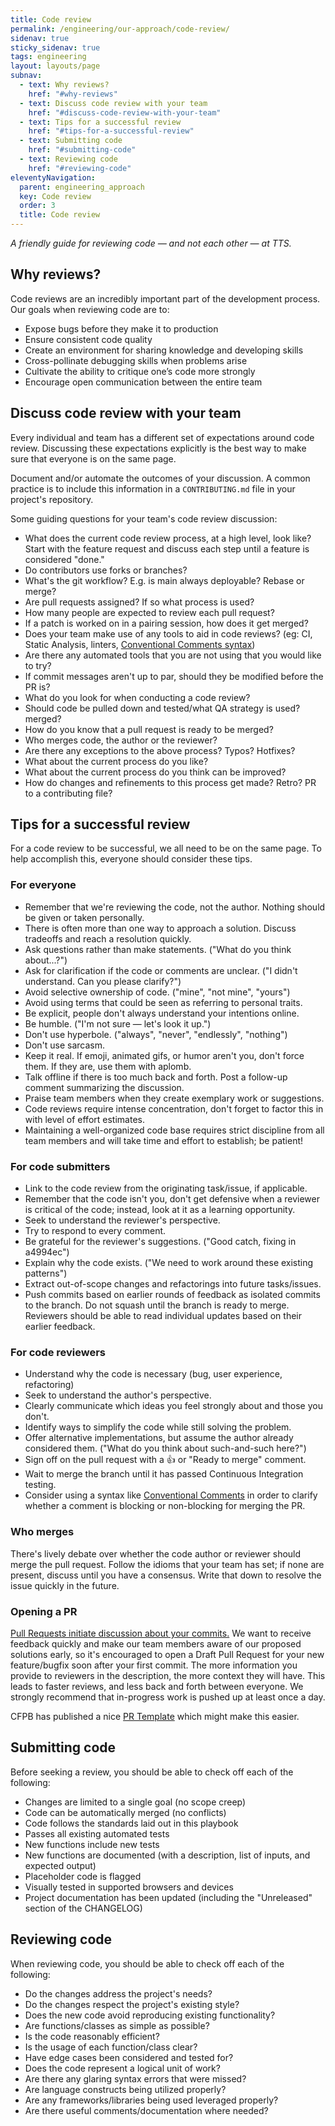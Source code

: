 ```yaml
---
title: Code review
permalink: /engineering/our-approach/code-review/
sidenav: true
sticky_sidenav: true
tags: engineering
layout: layouts/page
subnav:
  - text: Why reviews?
    href: "#why-reviews"
  - text: Discuss code review with your team
    href: "#discuss-code-review-with-your-team"
  - text: Tips for a successful review
    href: "#tips-for-a-successful-review"
  - text: Submitting code
    href: "#submitting-code"
  - text: Reviewing code
    href: "#reviewing-code"
eleventyNavigation: 
  parent: engineering_approach
  key: Code review
  order: 3
  title: Code review
---
```


_A friendly guide for reviewing code — and not each other — at TTS._

## Why reviews?
Code reviews are an incredibly important part of the development process. Our goals when reviewing code are to:

- Expose bugs before they make it to production
- Ensure consistent code quality
- Create an environment for sharing knowledge and developing skills
- Cross-pollinate debugging skills when problems arise
- Cultivate the ability to critique one’s code more strongly
- Encourage open communication between the entire team

## Discuss code review with your team
Every individual and team has a different set of expectations around code review. Discussing these expectations explicitly is the best way to make sure that everyone is on the same page.

Document and/or automate the outcomes of your discussion. A common practice is to include this information in a `CONTRIBUTING.md` file in your project's repository.

Some guiding questions for your team's code review discussion:

- What does the current code review process, at a high level, look like? Start with the feature request and discuss each step until a feature is considered "done."
- Do contributors use forks or branches?
- What's the git workflow? E.g. is main always deployable? Rebase or merge?
- Are pull requests assigned? If so what process is used?
- How many people are expected to review each pull request?
- If a patch is worked on in a pairing session, how does it get merged?
- Does your team make use of any tools to aid in code reviews? (eg: CI, Static Analysis, linters, [Conventional Comments syntax](https://conventionalcomments.org/))
- Are there any automated tools that you are not using that you would like to try?
- If commit messages aren't up to par, should they be modified before the PR is?
- What do you look for when conducting a code review?
- Should code be pulled down and tested/what QA strategy is used? merged?
- How do you know that a pull request is ready to be merged?
- Who merges code, the author or the reviewer?
- Are there any exceptions to the above process? Typos? Hotfixes?
- What about the current process do you like?
- What about the current process do you think can be improved?
- How do changes and refinements to this process get made? Retro? PR to a contributing file?

## Tips for a successful review
For a code review to be successful, we all need to be on the same page. To help
accomplish this, everyone should consider these tips.

### For everyone
- Remember that we're reviewing the code, not the author. Nothing should be given or taken personally.
- There is often more than one way to approach a solution. Discuss tradeoffs and reach a resolution quickly.
- Ask questions rather than make statements. ("What do you think about...?")
- Ask for clarification if the code or comments are unclear. ("I didn't understand. Can you please clarify?")
- Avoid selective ownership of code. ("mine", "not mine", "yours")
- Avoid using terms that could be seen as referring to personal traits.
- Be explicit, people don't always understand your intentions online.
- Be humble. ("I'm not sure — let's look it up.")
- Don't use hyperbole. ("always", "never", "endlessly", "nothing")
- Don't use sarcasm.
- Keep it real. If emoji, animated gifs, or humor aren't you, don't force them. If they are, use them with aplomb.
- Talk offline if there is too much back and forth. Post a follow-up comment summarizing the discussion.
- Praise team members when they create exemplary work or suggestions.
- Code reviews require intense concentration, don't forget to factor this in with level of effort estimates.
- Maintaining a well-organized code base requires strict discipline from all team members and will take time and effort to establish; be patient!

### For code submitters
- Link to the code review from the originating task/issue, if applicable.
- Remember that the code isn't you, don't get defensive when a reviewer is critical of the code; instead, look at it as a learning opportunity.
- Seek to understand the reviewer's perspective.
- Try to respond to every comment.
- Be grateful for the reviewer's suggestions. ("Good catch, fixing in a4994ec")
- Explain why the code exists. ("We need to work around these existing patterns")
- Extract out-of-scope changes and refactorings into future tasks/issues.
- Push commits based on earlier rounds of feedback as isolated commits to the branch. Do not squash until the branch is ready to merge. Reviewers should be able to read individual updates based on their earlier feedback.

### For code reviewers
- Understand why the code is necessary (bug, user experience, refactoring)
- Seek to understand the author's perspective.
- Clearly communicate which ideas you feel strongly about and those you don't.
- Identify ways to simplify the code while still solving the problem.
- Offer alternative implementations, but assume the author already considered them. ("What do you think about such-and-such here?")
- Sign off on the pull request with a :thumbsup: or "Ready to merge" comment.
- Wait to merge the branch until it has passed Continuous Integration testing.
- Consider using a syntax like [Conventional Comments](https://conventionalcomments.org/) in order to clarify whether a comment is blocking or non-blocking for merging the PR.

### Who merges
There's lively debate over whether the code author or reviewer should merge the pull request. Follow the idioms that your team has set; if none are present, discuss until you have a consensus. Write that down to resolve the issue quickly in the future.

### Opening a PR
[Pull Requests initiate discussion about your commits.](https://guides.github.com/introduction/flow/) We want to receive feedback quickly and make our team members aware of our proposed solutions early, so it's encouraged to open a Draft Pull Request for your new feature/bugfix soon after your first commit. The more information you provide to reviewers in the description, the more context they will have. This leads to faster reviews, and less back and forth between everyone. We strongly recommend that in-progress work is pushed up at least once a day.

CFPB has published a nice [PR Template](https://github.com/cfpb/development/blob/main/.github/PULL_REQUEST_TEMPLATE.md) which might make this easier.

## Submitting code
Before seeking a review, you should be able to check off each of the following:

- Changes are limited to a single goal (no scope creep)
- Code can be automatically merged (no conflicts)
- Code follows the standards laid out in this playbook
- Passes all existing automated tests
- New functions include new tests
- New functions are documented (with a description, list of inputs, and expected output)
- Placeholder code is flagged
- Visually tested in supported browsers and devices
- Project documentation has been updated (including the "Unreleased" section of the CHANGELOG)

## Reviewing code
When reviewing code, you should be able to check off each of the following:

- Do the changes address the project's needs?
- Do the changes respect the project's existing style?
- Does the new code avoid reproducing existing functionality?
- Are functions/classes as simple as possible?
- Is the code reasonably efficient?
- Is the usage of each function/class clear?
- Have edge cases been considered and tested for?
- Does the code represent a logical unit of work?
- Are there any glaring syntax errors that were missed?
- Are language constructs being utilized properly?
- Are any frameworks/libraries being used leveraged properly?
- Are there useful comments/documentation where needed?
